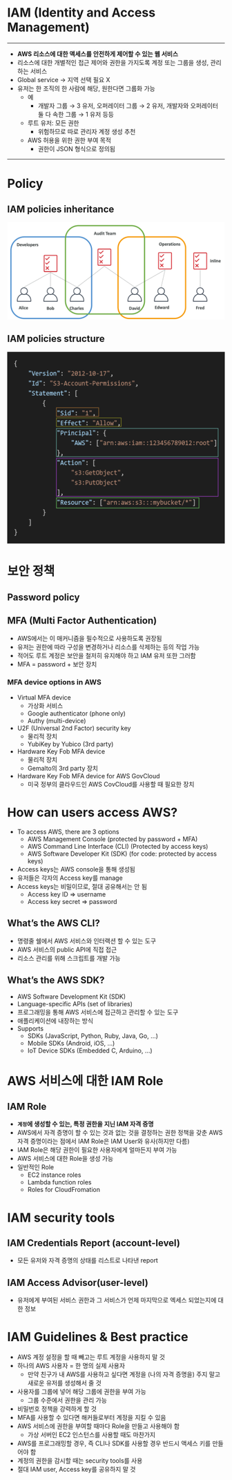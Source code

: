 # IAM (Identity and Access Management)

---

- **AWS 리소스에 대한 액세스를 안전하게 제어할 수 있는 웹 서비스**
- 리소스에 대한 개별적인 접근 제어와 권한을 가지도록 계정 또는 그룹을 생성, 관리하는 서비스
- Global service → 지역 선택 필요 X
- 유저는 한 조직의 한 사람에 해당, 원한다면 그룹화 가능
	- 예
		- 개발자 그룹 → 3 유저, 오퍼레이터 그룹 → 2 유저, 개발자와 오퍼레이터 둘 다 속한 그룹 → 1 유저 등등
	- 루트 유저: 모든 권한
		- 위험하므로 따로 관리자 계정 생성 추천
	- AWS 허용을 위한 권한 부여 목적
		- 권한이 JSON 형식으로 정의됨

---

# Policy

## IAM policies inheritance

![IAMPoliciesInheritance.png](https://github.com/seungwonbased/TIL/blob/main/AWS/assets/IAMPoliciesInheritance.png)

## IAM policies structure

![IAMPoliciesStructure.png](https://github.com/seungwonbased/TIL/blob/main/AWS/assets/IAMPoliciesStructure.png)

# 보안 정책

## Password policy

## MFA (Multi Factor Authentication)

- AWS에서는 이 매커니즘을 필수적으로 사용하도록 권장됨
- 유저는 권한에 따라 구성을 변경하거나 리소스를 삭제하는 등의 작업 가능
- 적어도 루트 계정은 보안을 철저히 유지해야 하고 IAM 유저 또한 그러함
- MFA = password + 보안 장치

### MFA device options in AWS

- Virtual MFA device
	- 가상화 서비스
	- Google authenticator (phone only)
	- Authy (multi-device)
- U2F (Universal 2nd Factor) security key
	- 물리적 장치
	- YubiKey by Yubico (3rd party)
- Hardware Key Fob MFA device
	- 물리적 장치
	- Gemalto의 3rd party 장치
- Hardware Key Fob MFA device for AWS GovCloud
	- 미국 정부의 클라우드인 AWS CovCloud를 사용할 때 필요한 장치

# How can users access AWS?

- To access AWS, there are 3 options
	- AWS Management Console (protected by password + MFA)
	- AWS Command Line Interface (CLI) (Protected by access keys)
	- AWS Software Developer Kit (SDK) (for code: protected by access keys)
- Access keys는 AWS console을 통해 생성됨
- 유저들은 각자의 Access key를 manage
- Access keys는 비밀이므로, 절대 공유해서는 안 됨
	- Access key ID ⇒ username
	- Access key secret ⇒ password

## What’s the AWS CLI?

- 명령줄 쉘에서 AWS 서비스와 인터랙션 할 수 있는 도구
- AWS 서비스의 public API에 직접 접근
- 리소스 관리를 위해 스크립트를 개발 가능

## What’s the AWS SDK?

- AWS Software Development Kit (SDK)
- Language-specific APIs (set of libraries)
- 프로그래밍을 통해 AWS 서비스에 접근하고 관리할 수 있는 도구
- 애플리케이션에 내장하는 방식
- Supports
	- SDKs (JavaScript, Python, Ruby, Java, Go, …)
	- Mobile SDKs (Android, iOS, …)
	- IoT Device SDKs (Embedded C, Arduino, …)

# AWS 서비스에 대한 IAM Role

## IAM Role

- **`계정`에 생성할 수 있는, 특정 권한을 지닌 IAM 자격 증명**
- AWS에서 자격 증명이 할 수 있는 것과 없는 것을 결정하는 권한 정책을 갖춘 AWS 자격 증명이라는 점에서 IAM Role은 IAM User와 유사(하지만 다름)
- IAM Role은 해당 권한이 필요한 사용자에게 얼마든지 부여 가능
- AWS 서비스에 대한 Role을 생성 가능
- 일반적인 Role
	- EC2 instance roles
	- Lambda function roles
	- Roles for CloudFromation

# IAM security tools

## IAM Credentials Report (account-level)

- 모든 유저와 자격 증명의 상태를 리스트로 나타낸 report

## IAM Access Advisor(user-level)

- 유저에게 부여된 서비스 권한과 그 서비스가 언제 마지막으로 엑세스 되었는지에 대한 정보

# IAM Guidelines & Best practice

- AWS 계정 설정을 할 때 빼고는 루트 계정을 사용하지 말 것
- 하나의 AWS 사용자 = 한 명의 실제 사용자
	- 만약 친구가 내 AWS를 사용하고 싶다면 계정을 (나의 자격 증명을) 주지 말고 새로운 유저를 생성해서 줄 것
- 사용자를 그룹에 넣어 해당 그룹에 권한을 부여 가능
	- 그룹 수준에서 권한을 관리 가능
- 비밀번호 정책을 강력하게 할 것
- MFA를 사용할 수 있다면 해커들로부터 계정을 지킬 수 있음
- AWS 서비스에 권한을 부여할 때마다 Role을 만들고 사용해야 함
	- 가상 서버인 EC2 인스턴스를 사용할 때도 마찬가지
- AWS를 프로그래밍할 경우, 즉 CLI나 SDK를 사용할 경우 반드시 액세스 키를 만들어야 함
- 계정의 권한을 감시할 때는 security tools를 사용
- 절대 IAM user, Access key를 공유하지 말 것